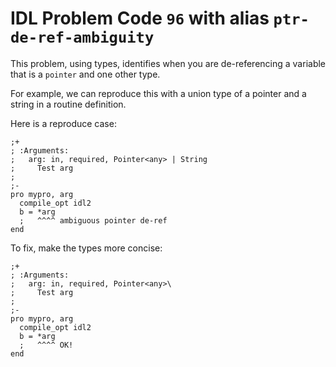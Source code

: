 # IDL Problem Code `96` with alias `ptr-de-ref-ambiguity`

<!--@include: ./severity/execution_error.md-->

This problem, using types, identifies when you are de-referencing a variable that is a `pointer` and one other type.

For example, we can reproduce this with a union type of a pointer and a string in a routine definition.

Here is a reproduce case:

```idl
;+
; :Arguments:
;   arg: in, required, Pointer<any> | String
;     Test arg
;
;-
pro mypro, arg
  compile_opt idl2
  b = *arg
  ;   ^^^^ ambiguous pointer de-ref
end
```

To fix, make the types more concise:

```idl
;+
; :Arguments:
;   arg: in, required, Pointer<any>\
;     Test arg
;
;-
pro mypro, arg
  compile_opt idl2
  b = *arg
  ;   ^^^^ OK!
end
```
